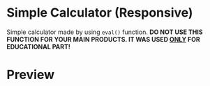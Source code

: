 # Simple Calculator (Responsive)

Simple calculator made by using ```eval()``` function. 
<b>DO NOT USE THIS FUNCTION FOR YOUR MAIN PRODUCTS. IT WAS USED <u>ONLY</u> FOR EDUCATIONAL PART!</b>

# Preview

